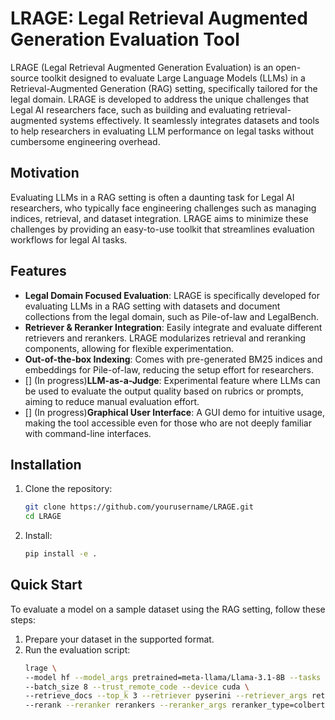 
# LRAGE: Legal Retrieval Augmented Generation Evaluation Tool

LRAGE (Legal Retrieval Augmented Generation Evaluation) is an open-source toolkit designed to evaluate Large Language Models (LLMs) in a Retrieval-Augmented Generation (RAG) setting, specifically tailored for the legal domain. LRAGE is developed to address the unique challenges that Legal AI researchers face, such as building and evaluating retrieval-augmented systems effectively. It seamlessly integrates datasets and tools to help researchers in evaluating LLM performance on legal tasks without cumbersome engineering overhead.

## Motivation

Evaluating LLMs in a RAG setting is often a daunting task for Legal AI researchers, who typically face engineering challenges such as managing indices, retrieval, and dataset integration. LRAGE aims to minimize these challenges by providing an easy-to-use toolkit that streamlines evaluation workflows for legal AI tasks.

## Features

- **Legal Domain Focused Evaluation**: LRAGE is specifically developed for evaluating LLMs in a RAG setting with datasets and document collections from the legal domain, such as Pile-of-law and LegalBench.
- **Retriever & Reranker Integration**: Easily integrate and evaluate different retrievers and rerankers. LRAGE modularizes retrieval and reranking components, allowing for flexible experimentation.
- **Out-of-the-box Indexing**: Comes with pre-generated BM25 indices and embeddings for Pile-of-law, reducing the setup effort for researchers.
- [] (In progress)**LLM-as-a-Judge**: Experimental feature where LLMs can be used to evaluate the output quality based on rubrics or prompts, aiming to reduce manual evaluation effort.
- [] (In progress)**Graphical User Interface**: A GUI demo for intuitive usage, making the tool accessible even for those who are not deeply familiar with command-line interfaces. 

## Installation

1. Clone the repository:
    ```bash
    git clone https://github.com/yourusername/LRAGE.git
    cd LRAGE
    ```
2. Install:
    ```bash
    pip install -e .
    ```

## Quick Start

To evaluate a model on a sample dataset using the RAG setting, follow these steps:

1. Prepare your dataset in the supported format.
2. Run the evaluation script:
    ```bash
    lrage \
    --model hf --model_args pretrained=meta-llama/Llama-3.1-8B --tasks ssla_individual_defendants \
    --batch_size 8 --trust_remote_code --device cuda \
    --retrieve_docs --top_k 3 --retriever pyserini --retriever_args retriever_type=bm25,bm25_index_path=YOUR_INDEX_PATH \
    --rerank --reranker rerankers --reranker_args reranker_type=colbert \
    ```
